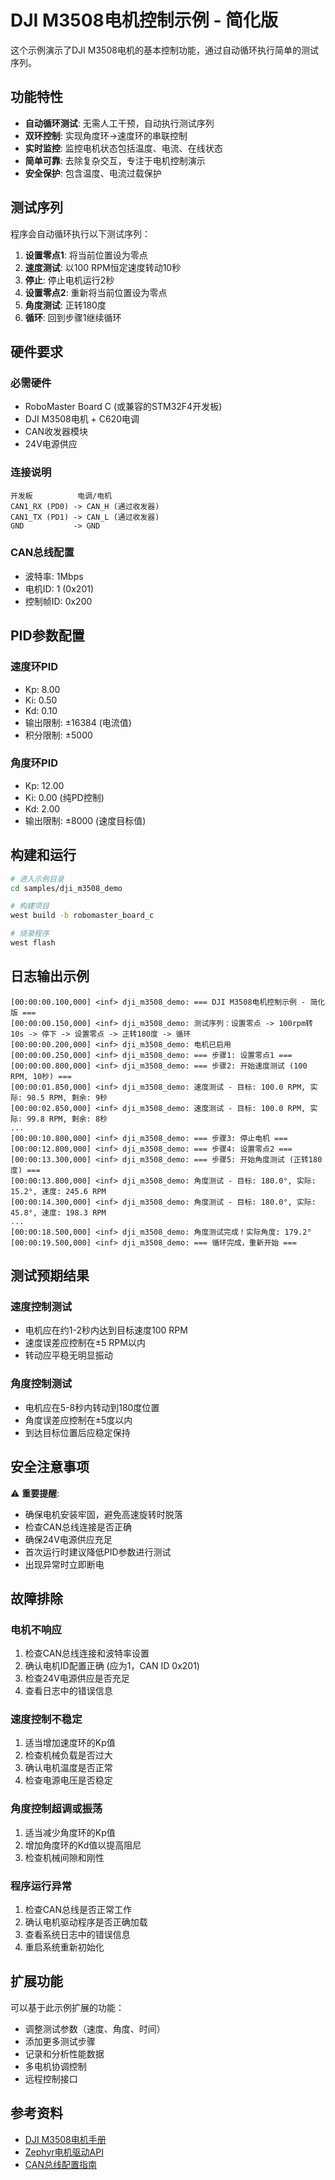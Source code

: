 # DJI M3508电机控制示例 - 简化版

这个示例演示了DJI M3508电机的基本控制功能，通过自动循环执行简单的测试序列。

## 功能特性

- **自动循环测试**: 无需人工干预，自动执行测试序列
- **双环控制**: 实现角度环->速度环的串联控制
- **实时监控**: 监控电机状态包括温度、电流、在线状态
- **简单可靠**: 去除复杂交互，专注于电机控制演示
- **安全保护**: 包含温度、电流过载保护

## 测试序列

程序会自动循环执行以下测试序列：

1. **设置零点1**: 将当前位置设为零点
2. **速度测试**: 以100 RPM恒定速度转动10秒
3. **停止**: 停止电机运行2秒
4. **设置零点2**: 重新将当前位置设为零点  
5. **角度测试**: 正转180度
6. **循环**: 回到步骤1继续循环

## 硬件要求

### 必需硬件
- RoboMaster Board C (或兼容的STM32F4开发板)
- DJI M3508电机 + C620电调
- CAN收发器模块
- 24V电源供应

### 连接说明
```
开发板          电调/电机
CAN1_RX (PD0) -> CAN_H (通过收发器)
CAN1_TX (PD1) -> CAN_L (通过收发器)
GND           -> GND
```

### CAN总线配置
- 波特率: 1Mbps
- 电机ID: 1 (0x201)
- 控制帧ID: 0x200

## PID参数配置

### 速度环PID
- Kp: 8.00
- Ki: 0.50  
- Kd: 0.10
- 输出限制: ±16384 (电流值)
- 积分限制: ±5000

### 角度环PID
- Kp: 12.00
- Ki: 0.00 (纯PD控制)
- Kd: 2.00
- 输出限制: ±8000 (速度目标值)

## 构建和运行

```bash
# 进入示例目录
cd samples/dji_m3508_demo

# 构建项目
west build -b robomaster_board_c

# 烧录程序
west flash
```

## 日志输出示例

```
[00:00:00.100,000] <inf> dji_m3508_demo: === DJI M3508电机控制示例 - 简化版 ===
[00:00:00.150,000] <inf> dji_m3508_demo: 测试序列：设置零点 -> 100rpm转10s -> 停下 -> 设置零点 -> 正转180度 -> 循环
[00:00:00.200,000] <inf> dji_m3508_demo: 电机已启用
[00:00:00.250,000] <inf> dji_m3508_demo: === 步骤1: 设置零点1 ===
[00:00:00.800,000] <inf> dji_m3508_demo: === 步骤2: 开始速度测试 (100 RPM, 10秒) ===
[00:00:01.850,000] <inf> dji_m3508_demo: 速度测试 - 目标: 100.0 RPM, 实际: 98.5 RPM, 剩余: 9秒
[00:00:02.850,000] <inf> dji_m3508_demo: 速度测试 - 目标: 100.0 RPM, 实际: 99.8 RPM, 剩余: 8秒
...
[00:00:10.800,000] <inf> dji_m3508_demo: === 步骤3: 停止电机 ===
[00:00:12.800,000] <inf> dji_m3508_demo: === 步骤4: 设置零点2 ===
[00:00:13.300,000] <inf> dji_m3508_demo: === 步骤5: 开始角度测试 (正转180度) ===
[00:00:13.800,000] <inf> dji_m3508_demo: 角度测试 - 目标: 180.0°, 实际: 15.2°, 速度: 245.6 RPM
[00:00:14.300,000] <inf> dji_m3508_demo: 角度测试 - 目标: 180.0°, 实际: 45.8°, 速度: 198.3 RPM
...
[00:00:18.500,000] <inf> dji_m3508_demo: 角度测试完成！实际角度: 179.2°
[00:00:19.500,000] <inf> dji_m3508_demo: === 循环完成，重新开始 ===
```

## 测试预期结果

### 速度控制测试
- 电机应在约1-2秒内达到目标速度100 RPM
- 速度误差应控制在±5 RPM以内
- 转动应平稳无明显振动

### 角度控制测试
- 电机应在5-8秒内转动到180度位置
- 角度误差应控制在±5度以内
- 到达目标位置后应稳定保持

## 安全注意事项

⚠️ **重要提醒**:
- 确保电机安装牢固，避免高速旋转时脱落
- 检查CAN总线连接是否正确
- 确保24V电源供应充足
- 首次运行时建议降低PID参数进行测试
- 出现异常时立即断电

## 故障排除

### 电机不响应
1. 检查CAN总线连接和波特率设置
2. 确认电机ID配置正确 (应为1，CAN ID 0x201)
3. 检查24V电源供应是否充足
4. 查看日志中的错误信息

### 速度控制不稳定
1. 适当增加速度环的Kp值
2. 检查机械负载是否过大
3. 确认电机温度是否正常
4. 检查电源电压是否稳定

### 角度控制超调或振荡
1. 适当减少角度环的Kp值
2. 增加角度环的Kd值以提高阻尼
3. 检查机械间隙和刚性

### 程序运行异常
1. 检查CAN总线是否正常工作
2. 确认电机驱动程序是否正确加载
3. 查看系统日志中的错误信息
4. 重启系统重新初始化

## 扩展功能

可以基于此示例扩展的功能：
- 调整测试参数（速度、角度、时间）
- 添加更多测试步骤
- 记录和分析性能数据
- 多电机协调控制
- 远程控制接口

## 参考资料

- [DJI M3508电机手册](https://www.dji.com/cn/robomaster-s1/info#specs)
- [Zephyr电机驱动API](https://docs.zephyrproject.org/latest/hardware/peripherals/motor.html)
- [CAN总线配置指南](https://docs.zephyrproject.org/latest/connectivity/networking/api/can.html) 